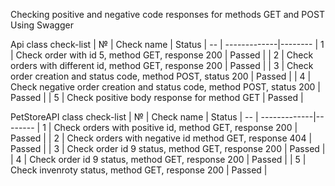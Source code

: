 Checking positive and negative code responses for methods GET and POST
Using Swagger


Api class check-list
| № |               Check name                                                  | Status |
-- | -------------|--------
| 1 | Check order with id 5, method GET, response 200                           | Passed |
| 2 | Check orders with different id, method GET, response 200                  | Passed |
| 3 | Check order creation and status code, method POST, status 200             | Passed |
| 4 | Check negative order creation and status code, method POST, status 200    | Passed |
| 5 | Check positive body response for method GET                               | Passed |


PetStoreAPI class check-list
| № |               Check name                                                  | Status |
-- | -------------|--------
| 1 | Check orders with positive id, method GET, response  200                  | Passed |
| 2 | Check orders with negative id  method GET, response  404                  | Passed |
| 3 | Check order id 9 status, method GET, response 200                         | Passed |
| 4 | Check order id 9 status, method GET, response 200                         | Passed |
| 5 | Check invenroty status, method GET, response 200                          | Passed |